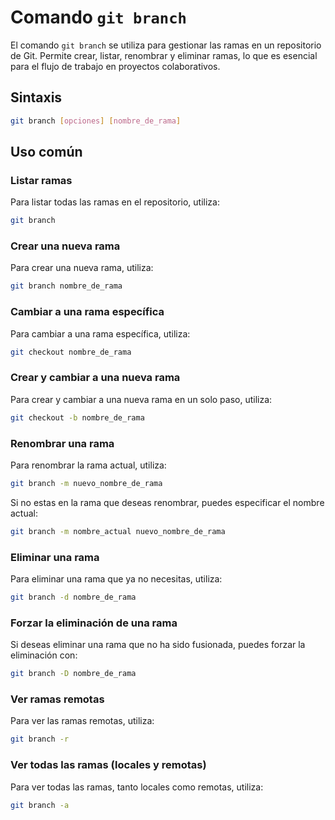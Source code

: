 # Comando `git branch`

El comando `git branch` se utiliza para gestionar las ramas en un repositorio de Git. Permite crear, listar, renombrar y eliminar ramas, lo que es esencial para el flujo de trabajo en proyectos colaborativos.

## Sintaxis

```bash
git branch [opciones] [nombre_de_rama]
```

## Uso común

### Listar ramas

Para listar todas las ramas en el repositorio, utiliza:

```bash
git branch
```

### Crear una nueva rama

Para crear una nueva rama, utiliza:

```bash
git branch nombre_de_rama
```

### Cambiar a una rama específica

Para cambiar a una rama específica, utiliza:

```bash
git checkout nombre_de_rama
```

### Crear y cambiar a una nueva rama

Para crear y cambiar a una nueva rama en un solo paso, utiliza:

```bash
git checkout -b nombre_de_rama
```

### Renombrar una rama

Para renombrar la rama actual, utiliza:

```bash
git branch -m nuevo_nombre_de_rama
```

Si no estas en la rama que deseas renombrar, puedes especificar el nombre actual:

```bash
git branch -m nombre_actual nuevo_nombre_de_rama
```

### Eliminar una rama

Para eliminar una rama que ya no necesitas, utiliza:

```bash
git branch -d nombre_de_rama
```

### Forzar la eliminación de una rama

Si deseas eliminar una rama que no ha sido fusionada, puedes forzar la eliminación con:

```bash
git branch -D nombre_de_rama
```

### Ver ramas remotas

Para ver las ramas remotas, utiliza:

```bash
git branch -r
```

### Ver todas las ramas (locales y remotas)

Para ver todas las ramas, tanto locales como remotas, utiliza:

```bash
git branch -a
```